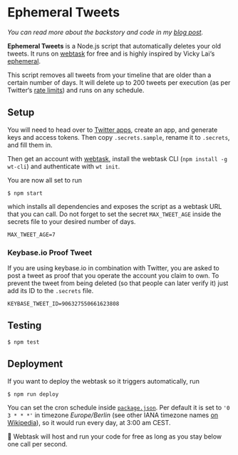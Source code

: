 # Ephemeral Tweets

*You can read more about the backstory and code in my [blog post](https://stephanmax.is/writing/2018-07-05-ephemeral-tweets).*

**Ephemeral Tweets** is a Node.js script that automatically deletes your old tweets. It runs on [webtask](https://webtask.io/) for free and is highly inspired by Vicky Lai‘s [ephemeral](https://github.com/vickylai/ephemeral).

This script removes all tweets from your timeline that are older than a certain number of days. It will delete up to 200 tweets per execution (as per Twitter‘s [rate limits](https://developer.twitter.com/en/docs/tweets/timelines/api-reference/get-statuses-user_timeline.html)) and runs on any schedule.

## Setup

You will need to head over to [Twitter apps](https://apps.twitter.com/), create an app, and generate keys and access tokens. Then copy `.secrets.sample`, rename it to `.secrets`, and fill them in.

Then get an account with [webtask](https://webtask.io/), install the webtask CLI (`npm install -g wt-cli`) and authenticate with `wt init`.

You are now all set to run

```shell
$ npm start
```

which installs all dependencies and exposes the script as a webtask URL that you can call. Do not forget to set the secret `MAX_TWEET_AGE` inside the secrets file to your desired number of days.

```
MAX_TWEET_AGE=7
```

### Keybase.io Proof Tweet

If you are using keybase.io in combination with Twitter, you are asked to post a tweet as proof that you operate the account you claim to own. To prevent the tweet from being deleted (so that people can later verify it) just add its ID to the `.secrets` file.

```
KEYBASE_TWEET_ID=906327550661623808
```

## Testing

```shell
$ npm test
```

## Deployment

If you want to deploy the webtask so it triggers automatically, run

```shell
$ npm run deploy
```

You can set the cron schedule inside [`package.json`](package.json). Per default it is set to `'0 3 * * *'` in timezone *Europe/Berlin* (see other IANA timezone names [on Wikipedia](https://en.wikipedia.org/wiki/List_of_tz_database_time_zones)), so it would run every day, at 3:00 am CEST.

🎉 Webtask will host and run your code for free as long as you stay below one call per second.
